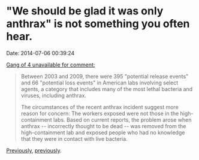 \"We should be glad it was only anthrax\" is not something you often hear.
==========================================================================

Date: 2014-07-06 00:39:24

[Gang of 4 unavailable for
comment:](http://www.nytimes.com/2014/06/30/opinion/anthrax-thats-not-the-real-worry.html?_r=4)

> Between 2003 and 2009, there were 395 \"potential release events\" and
> 66 \"potential loss events\" in American labs involving select agents,
> a category that includes many of the most lethal bacteria and viruses,
> including anthrax.
>
> The circumstances of the recent anthrax incident suggest more reason
> for concern: The workers exposed were not those in the
> high-containment labs. Based on current reports, the problem arose
> when anthrax \-- incorrectly thought to be dead \-- was removed from
> the high-containment lab and exposed people who had no knowledge that
> they were in contact with live bacteria.

[Previously](http://www.jwz.org/blog/2011/10/the-zombie-brain-impulsive-reactive-aggression/),
[previously](http://www.jwz.org/blog/2011/05/official-cdc-statement-on-the-coming-zombie-apocalypse/).
